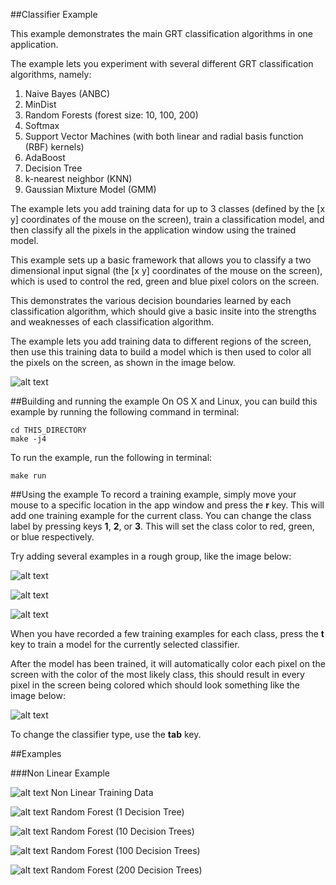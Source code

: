 ##Classifier Example

This example demonstrates the main GRT classification algorithms in one application.  

The example lets you experiment with several different GRT classification algorithms, namely:

1. Naive Bayes (ANBC)
2. MinDist
3. Random Forests (forest size: 10, 100, 200)
4. Softmax
5. Support Vector Machines (with both linear and radial basis function (RBF) kernels)
6. AdaBoost
7. Decision Tree
8. k-nearest neighbor (KNN)
9. Gaussian Mixture Model (GMM)

The example lets you add training data for up to 3 classes (defined by the [x y] coordinates of the mouse on the screen), train a classification model, and then classify all the pixels in the application window using the trained model. 

This example sets up a basic framework that allows you to classify a two dimensional input signal (the [x y] coordinates of the mouse on the screen), which is used to control the red, green and blue pixel colors on the screen.

This demonstrates the various decision boundaries learned by each classification algorithm, which should give a basic insite into the strengths and weaknesses of each classification algorithm.

The example lets you add training data to different regions of the screen, then use this training data to build a model which is then used to color all the pixels on the screen, as shown in the image below.

![alt text](images/classification_example_1.png "Classification Example")

##Building and running the example
On OS X and Linux, you can build this example by running the following command in terminal:

````
cd THIS_DIRECTORY
make -j4
````

To run the example, run the following in terminal:

````
make run
````

##Using the example
To record a training example, simply move your mouse to a specific location in the app window and press the **r** key.  This will add one training example for the current class.  You can change the class label by pressing keys **1**, **2**, or **3**.  This will set the class color to red, green, or blue respectively.

Try adding several examples in a rough group, like the image below:

![alt text](images/classification_step_1.png "Classification Example")

![alt text](images/classification_step_2.png "Classification Example")

![alt text](images/classification_step_3.png "Classification Example")

When you have recorded a few training examples for each class, press the **t** key to train a model for the currently selected classifier.

After the model has been trained, it will automatically color each pixel on the screen with the color of the most likely class, this should result in every pixel in the screen being colored which should look something like the image below:

![alt text](images/classification_step_4.png "Classification Example")

To change the classifier type, use the **tab** key.

##Examples

###Non Linear Example

![alt text](images/nonlinear_data_1.png "Nonlinear")
Non Linear Training Data

![alt text](images/nonlinear_decision_tree_1.png "Decision Tree")
Random Forest (1 Decision Tree)

![alt text](images/nonlinear_rf_10.png "Random Forest 10")
Random Forest (10 Decision Trees)

![alt text](images/nonlinear_rf_100.png "Random Forest 100")
Random Forest (100 Decision Trees)

![alt text](images/nonlinear_rf_200.png "Random Forest 200")
Random Forest (200 Decision Trees)